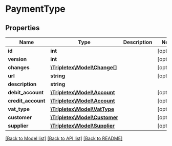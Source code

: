 # PaymentType

## Properties
Name | Type | Description | Notes
------------ | ------------- | ------------- | -------------
**id** | **int** |  | [optional] 
**version** | **int** |  | [optional] 
**changes** | [**\Tripletex\Model\Change[]**](Change.md) |  | [optional] 
**url** | **string** |  | [optional] 
**description** | **string** |  | 
**debit_account** | [**\Tripletex\Model\Account**](Account.md) |  | [optional] 
**credit_account** | [**\Tripletex\Model\Account**](Account.md) |  | [optional] 
**vat_type** | [**\Tripletex\Model\VatType**](VatType.md) |  | [optional] 
**customer** | [**\Tripletex\Model\Customer**](Customer.md) |  | [optional] 
**supplier** | [**\Tripletex\Model\Supplier**](Supplier.md) |  | [optional] 

[[Back to Model list]](../../README.md#documentation-for-models) [[Back to API list]](../../README.md#documentation-for-api-endpoints) [[Back to README]](../../README.md)

